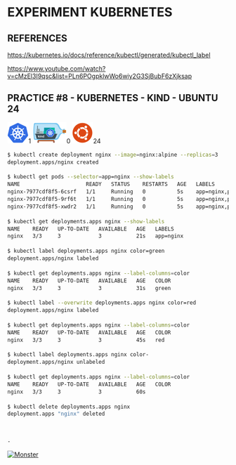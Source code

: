 # EXPERIMENT KUBERNETES

## REFERENCES

https://kubernetes.io/docs/reference/kubectl/generated/kubectl_label

https://www.youtube.com/watch?v=cMzEl3I9qsc&list=PLn6POgpklwWo6wiy2G3SjBubF6zXjksap

## PRACTICE #8 - KUBERNETES - KIND - UBUNTU 24

[![Kubernetes](img/kubernetes.webp "Kubernetes")](https://kubernetes.io)1
[![Kind](img/kind.webp "Kind")](https://kind.sigs.k8s.io)0
[![Ubuntu](img/ubuntu.webp "Ubuntu")](https://ubuntu.com)24

```bash
$ kubectl create deployment nginx --image=nginx:alpine --replicas=3
deployment.apps/nginx created

$ kubectl get pods --selector=app=nginx --show-labels
NAME                     READY   STATUS    RESTARTS   AGE   LABELS
nginx-7977cdf8f5-6csrf   1/1     Running   0          5s    app=nginx,pod-template-hash=7977cdf8f5
nginx-7977cdf8f5-9rf6t   1/1     Running   0          5s    app=nginx,pod-template-hash=7977cdf8f5
nginx-7977cdf8f5-xwdr2   1/1     Running   0          5s    app=nginx,pod-template-hash=7977cdf8f5

$ kubectl get deployments.apps nginx --show-labels
NAME    READY   UP-TO-DATE   AVAILABLE   AGE   LABELS
nginx   3/3     3            3           21s   app=nginx

$ kubectl label deployments.apps nginx color=green
deployment.apps/nginx labeled

$ kubectl get deployments.apps nginx --label-columns=color
NAME    READY   UP-TO-DATE   AVAILABLE   AGE   COLOR
nginx   3/3     3            3           31s   green

$ kubectl label --overwrite deployments.apps nginx color=red
deployment.apps/nginx labeled

$ kubectl get deployments.apps nginx --label-columns=color
NAME    READY   UP-TO-DATE   AVAILABLE   AGE   COLOR
nginx   3/3     3            3           45s   red

$ kubectl label deployments.apps nginx color-
deployment.apps/nginx unlabeled

$ kubectl get deployments.apps nginx --label-columns=color
NAME    READY   UP-TO-DATE   AVAILABLE   AGE   COLOR
nginx   3/3     3            3           60s

$ kubectl delete deployments.apps nginx
deployment.apps "nginx" deleted
```

&nbsp;

`-`

[![Monster](https://avatars.githubusercontent.com/u/47848582?s=96&v=4 "Boo!")](../README.md)

